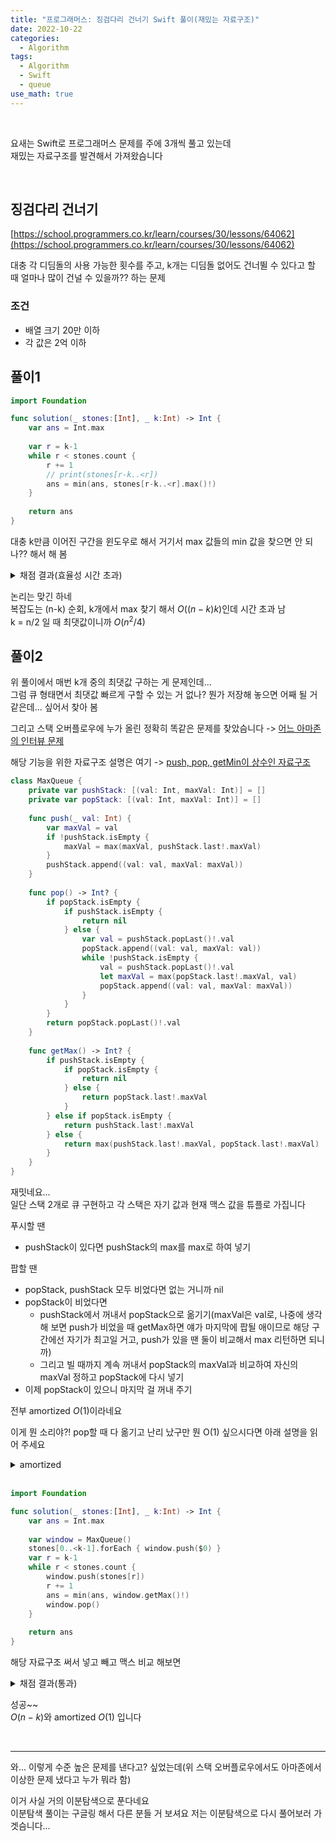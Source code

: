 ```yaml
---
title: "프로그래머스: 징검다리 건너기 Swift 풀이(재밌는 자료구조)"
date: 2022-10-22
categories:
  - Algorithm
tags:
  - Algorithm
  - Swift
  - queue
use_math: true
---
```


<br>

요새는 Swift로 프로그래머스 문제를 주에 3개씩 풀고 있는데  
재밌는 자료구조를 발견해서 가져왔슴니다  

<br>

## 징검다리 건너기
[https://school.programmers.co.kr/learn/courses/30/lessons/64062](https://school.programmers.co.kr/learn/courses/30/lessons/64062)

대충 각 디딤돌의 사용 가능한 횟수를 주고, k개는 디딤돌 없어도 건너뛸 수 있다고 할 때 얼마나 많이 건널 수 있을까?? 하는 문제

### 조건
- 배열 크기 20만 이하
- 각 값은 2억 이하

## 풀이1

```swift
import Foundation

func solution(_ stones:[Int], _ k:Int) -> Int {
    var ans = Int.max
    
    var r = k-1
    while r < stones.count {
        r += 1
        // print(stones[r-k..<r])
        ans = min(ans, stones[r-k..<r].max()!)
    }
    
    return ans
}
```

대충 k만큼 이어진 구간을 윈도우로 해서 거기서 max 값들의 min 값을 찾으면 안 되나?? 해서 해 봄

<details>
<summary>채점 결과(효율성 시간 초과)</summary>
<div markdown="1">

```swift
정확성  테스트
테스트 1 〉	통과 (0.03ms, 16.5MB)
테스트 2 〉	통과 (0.05ms, 16.3MB)
테스트 3 〉	통과 (0.06ms, 16.4MB)
테스트 4 〉	통과 (0.11ms, 16.6MB)
테스트 5 〉	통과 (0.08ms, 16.5MB)
테스트 6 〉	통과 (0.57ms, 16.5MB)
테스트 7 〉	통과 (3.76ms, 16.4MB)
테스트 8 〉	통과 (5.18ms, 16.5MB)
테스트 9 〉	통과 (9.38ms, 16.4MB)
테스트 10 〉	통과 (0.13ms, 16.5MB)
테스트 11 〉	통과 (0.06ms, 16.4MB)
테스트 12 〉	통과 (0.06ms, 16.1MB)
테스트 13 〉	통과 (0.09ms, 16.3MB)
테스트 14 〉	통과 (0.56ms, 16.4MB)
테스트 15 〉	통과 (3.50ms, 16.4MB)
테스트 16 〉	통과 (4.62ms, 16.2MB)
테스트 17 〉	통과 (8.88ms, 16.3MB)
테스트 18 〉	통과 (0.04ms, 16.3MB)
테스트 19 〉	통과 (0.11ms, 16.3MB)
테스트 20 〉	통과 (0.09ms, 16.2MB)
테스트 21 〉	통과 (0.60ms, 16.4MB)
테스트 22 〉	통과 (2.49ms, 16.4MB)
테스트 23 〉	통과 (5.52ms, 16.4MB)
테스트 24 〉	통과 (10.29ms, 16.2MB)
테스트 25 〉	통과 (0.05ms, 16.3MB)
효율성  테스트
테스트 1 〉	실패 (시간 초과)
테스트 2 〉	실패 (시간 초과)
테스트 3 〉	실패 (시간 초과)
테스트 4 〉	실패 (시간 초과)
테스트 5 〉	실패 (시간 초과)
테스트 6 〉	실패 (시간 초과)
테스트 7 〉	실패 (시간 초과)
테스트 8 〉	실패 (시간 초과)
테스트 9 〉	실패 (시간 초과)
테스트 10 〉	실패 (시간 초과)
테스트 11 〉	실패 (시간 초과)
테스트 12 〉	실패 (시간 초과)
테스트 13 〉	실패 (시간 초과)
테스트 14 〉	실패 (시간 초과)
```

</div>
</details>

논리는 맞긴 하네  
복잡도는 (n-k) 순회, k개에서 max 찾기 해서 $O((n-k)k)$인데 시간 초과 남  
k = n/2 일 때 최댓값이니까 $O(n^2/4)$

## 풀이2

위 풀이에서 매번 k개 중의 최댓값 구하는 게 문제인데...  
그럼 큐 형태면서 최댓값 빠르게 구할 수 있는 거 없나? 뭔가 저장해 놓으면 어째 될 거 같은데... 싶어서 찾아 봄
 
그리고 스택 오버플로우에 누가 올린 정확히 똑같은 문제를 찾았슴니다 -> [어느 아마존의 인터뷰 문제](https://stackoverflow.com/questions/8499227/minimum-value-of-maximum-values-in-sub-segments-in-on-complexity)  

해당 기능을 위한 자료구조 설명은 여기 -> [push, pop, getMin이 상수인 자료구조](https://stackoverflow.com/questions/4802038/implement-a-queue-in-which-push-rear-pop-front-and-get-min-are-all-consta)


```swift
class MaxQueue {
    private var pushStack: [(val: Int, maxVal: Int)] = []
    private var popStack: [(val: Int, maxVal: Int)] = []
    
    func push(_ val: Int) {
        var maxVal = val
        if !pushStack.isEmpty {
            maxVal = max(maxVal, pushStack.last!.maxVal)
        }
        pushStack.append((val: val, maxVal: maxVal))
    }
    
    func pop() -> Int? {
        if popStack.isEmpty {
            if pushStack.isEmpty {
                return nil
            } else {
                var val = pushStack.popLast()!.val
                popStack.append((val: val, maxVal: val))
                while !pushStack.isEmpty {
                    val = pushStack.popLast()!.val
                    let maxVal = max(popStack.last!.maxVal, val)
                    popStack.append((val: val, maxVal: maxVal))
                }
            }
        }
        return popStack.popLast()!.val
    }
    
    func getMax() -> Int? {
        if pushStack.isEmpty {
            if popStack.isEmpty {
                return nil
            } else {
                return popStack.last!.maxVal
            }
        } else if popStack.isEmpty {
            return pushStack.last!.maxVal
        } else {
            return max(pushStack.last!.maxVal, popStack.last!.maxVal)
        }
    }
}
```
재밋네요...  
일단 스택 2개로 큐 구현하고
각 스택은 자기 값과 현재 맥스 값을 튜플로 가집니다  

푸시할 땐
- pushStack이 있다면 pushStack의 max를 max로 하여 넣기

팝할 땐
- popStack, pushStack 모두 비었다면 없는 거니까 nil
- popStack이 비었다면
  - pushStack에서 꺼내서 popStack으로 옮기기(maxVal은 val로, 나중에 생각해 보면 push가 비었을 때 getMax하면 얘가 마지막에 팝될 애이므로 해당 구간에선 자기가 최고일 거고, push가 있을 땐 둘이 비교해서 max 리턴하면 되니까)
  - 그리고 빌 때까지 계속 꺼내서 popStack의 maxVal과 비교하여 자신의 maxVal 정하고 popStack에 다시 넣기
- 이제 popStack이 있으니 마지막 걸 꺼내 주기

전부 amortized $O(1)$이라네요  

이게 뭔 소리야?! pop할 때 다 옮기고 난리 났구만 뭔 O(1) 싶으시다면 아래 설명을 읽어 주세요

<details>
<summary>amortized</summary>
<div markdown="1">

제일 많이 드는 예는 C++의 벡터에 `push_back()` 입니다  
벡터가 일단 capacity만큼 자리 차지 하고, 거기서 넘어가면 크기가 2배인 곳에다가 옮기잖아요  

근데 생각해보면 이거 다 옮겨 버리는데 시간 복잡도 최악의 경우엔 사실 $O(n)$아님?? 싶은데  
저런 경우가 어쩌다 한 번밖에 안 나오니까 이걸 계산을 해 보면은  

평소에는 $O(1)$로 하다가 마지막 딱 한 번만 옮겨야 해서 $O(n)$이면 사실상 $\frac{O(1) * (n-1) + O(n) * 1}{n}$ 해서 $O(1)$이나 마찬가지인 거임!!  

위 자료구조도 마찬가지로 popStack이 비었을 때에만 pushStack을 popStack 쪽으로 옮기고, 평상시에는 옮겨 뒀던 거 쓰면 되니까 사실상 평균 내면 거의 $O(1)$이라 봐도 된다는 뜻임니다

</div>
</details>

<br>

```swift
import Foundation

func solution(_ stones:[Int], _ k:Int) -> Int {
    var ans = Int.max
    
    var window = MaxQueue()
    stones[0..<k-1].forEach { window.push($0) }
    var r = k-1
    while r < stones.count {
        window.push(stones[r])
        r += 1
        ans = min(ans, window.getMax()!)
        window.pop()
    }
    
    return ans
}
```
해당 자료구조 써서 넣고 빼고 맥스 비교 해보면

<details>
<summary>채점 결과(통과)</summary>
<div markdown="1">

```swift
정확성  테스트
테스트 1 〉	통과 (0.06ms, 16.6MB)
테스트 2 〉	통과 (0.06ms, 16.3MB)
테스트 3 〉	통과 (0.11ms, 16.3MB)
테스트 4 〉	통과 (0.10ms, 16.4MB)
테스트 5 〉	통과 (0.24ms, 16.4MB)
테스트 6 〉	통과 (0.55ms, 16.5MB)
테스트 7 〉	통과 (1.57ms, 16.6MB)
테스트 8 〉	통과 (1.11ms, 16.3MB)
테스트 9 〉	통과 (1.33ms, 16.3MB)
테스트 10 〉	통과 (0.24ms, 16.3MB)
테스트 11 〉	통과 (0.14ms, 16.5MB)
테스트 12 〉	통과 (0.11ms, 16.4MB)
테스트 13 〉	통과 (0.25ms, 16.4MB)
테스트 14 〉	통과 (0.80ms, 16.6MB)
테스트 15 〉	통과 (1.27ms, 16.5MB)
테스트 16 〉	통과 (1.90ms, 16.6MB)
테스트 17 〉	통과 (1.90ms, 16.5MB)
테스트 18 〉	통과 (0.11ms, 16.2MB)
테스트 19 〉	통과 (0.11ms, 16.4MB)
테스트 20 〉	통과 (0.16ms, 16.4MB)
테스트 21 〉	통과 (0.64ms, 16.3MB)
테스트 22 〉	통과 (2.06ms, 16.7MB)
테스트 23 〉	통과 (1.08ms, 16.2MB)
테스트 24 〉	통과 (1.12ms, 16.6MB)
테스트 25 〉	통과 (0.09ms, 16.6MB)
효율성  테스트
테스트 1 〉	통과 (194.50ms, 25.6MB)
테스트 2 〉	통과 (212.44ms, 25.7MB)
테스트 3 〉	통과 (211.92ms, 25.7MB)
테스트 4 〉	통과 (213.86ms, 25.6MB)
테스트 5 〉	통과 (211.39ms, 25.5MB)
테스트 6 〉	통과 (202.16ms, 25.5MB)
테스트 7 〉	통과 (193.14ms, 25.4MB)
테스트 8 〉	통과 (164.61ms, 28.5MB)
테스트 9 〉	통과 (168.79ms, 25.3MB)
테스트 10 〉	통과 (143.84ms, 28.6MB)
테스트 11 〉	통과 (167.61ms, 25.8MB)
테스트 12 〉	통과 (134.08ms, 28.6MB)
테스트 13 〉	통과 (192.35ms, 25.6MB)
테스트 14 〉	통과 (178.66ms, 25.7MB)
```

</div>
</details>

성공~~  
$O(n-k)$와 amortized $O(1)$ 입니다

<br>

---

와... 이렇게 수준 높은 문제를 낸다고? 싶었는데(위 스택 오버플로우에서도 아마존에서 이상한 문제 냈다고 누가 뭐라 함)  

이거 사실 거의 이분탐색으로 푼다네요  
이분탐색 풀이는 구글링 해서 다른 분들 거 보셔요 저는 이분탐색으로 다시 풀어보러 가겟슴니다...  

<br>
